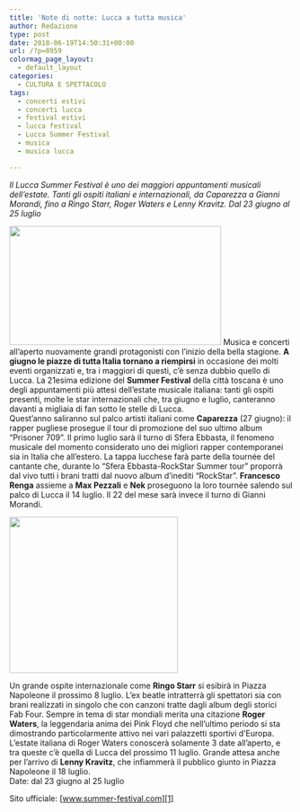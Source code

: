 ```yaml
---
title: 'Note di notte: Lucca a tutta musica'
author: Redazione
type: post
date: 2018-06-19T14:50:31+00:00
url: /?p=8959
colormag_page_layout:
  - default_layout
categories:
  - CULTURA E SPETTACOLO
tags:
  - concerti estivi
  - concerti lucca
  - festival estivi
  - lucca festival
  - Lucca Summer Festival
  - musica
  - musica lucca

---
```

_Il Lucca Summer Festival è uno dei maggiori appuntamenti musicali dell’estate. Tanti gli ospiti italiani e internazionali, da Caparezza a Gianni Morandi, fino a Ringo Starr, Roger Waters e Lenny Kravitz. Dal 23 giugno al 25 luglio_

<img decoding="async" loading="lazy" class=" wp-image-8961 alignleft" src="https://progressonline.it/wp-content/uploads/2018/06/lucca-summer-festival-2016-programma-concerti-300x169.png" alt="" width="377" height="212" /> Musica e concerti all’aperto nuovamente grandi protagonisti con l’inizio della bella stagione. **A giugno le piazze di tutta Italia tornano a riempirsi** in occasione dei molti eventi organizzati e, tra i maggiori di questi, c’è senza dubbio quello di Lucca. La 21esima edizione del **Summer Festival** della città toscana è uno degli appuntamenti più attesi dell’estate musicale italiana: tanti gli ospiti presenti, molte le star internazionali che, tra giugno e luglio, canteranno davanti a migliaia di fan sotto le stelle di Lucca.  
Quest’anno saliranno sul palco artisti italiani come **Caparezza** (27 giugno): il rapper pugliese prosegue il tour di promozione del suo ultimo album “Prisoner 709”. Il primo luglio sarà il turno di Sfera Ebbasta, il fenomeno musicale del momento considerato uno dei migliori rapper contemporanei sia in Italia che all’estero. La tappa lucchese farà parte della tournée del cantante che, durante lo “Sfera Ebbasta-RockStar Summer tour” proporrà dal vivo tutti i brani tratti dal nuovo album d’inediti “RockStar”. **Francesco Renga** assieme a **Max Pezzali** e **Nek** proseguono la loro tournée salendo sul palco di Lucca il 14 luglio. Il 22 del mese sarà invece il turno di Gianni Morandi.

<img decoding="async" loading="lazy" class="size-medium wp-image-8962 alignright" src="https://progressonline.it/wp-content/uploads/2018/06/5d5fcf7f82eff5343d1301ea67fd1344-300x278.jpg" alt="" width="300" height="278" /> 

Un grande ospite internazionale come **Ringo Starr** si esibirà in Piazza Napoleone il prossimo 8 luglio. L’ex beatle intratterrà gli spettatori sia con brani realizzati in singolo che con canzoni tratte dagli album degli storici Fab Four. Sempre in tema di star mondiali merita una citazione **Roger Waters**, la leggendaria anima dei Pink Floyd che nell’ultimo periodo si sta dimostrando particolarmente attivo nei vari palazzetti sportivi d’Europa. L’estate italiana di Roger Waters conoscerà solamente 3 date all’aperto, e tra queste c’è quella di Lucca del prossimo 11 luglio. Grande attesa anche per l’arrivo di **Lenny Kravitz**, che infiammerà il pubblico giunto in Piazza Napoleone il 18 luglio.  
Date: dal 23 giugno al 25 luglio

Sito ufficiale: [www.summer-festival.com][1]

 [1]: https://www.summer-festival.com